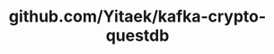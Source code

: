 ---
layout: post
title: github.com/Yitaek/kafka-crypto-questdb
categories: link
tags: [انگلیسی, برنامه‌نویسی]
---